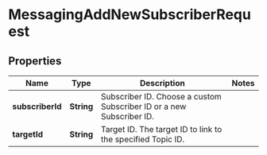 

# MessagingAddNewSubscriberRequest


## Properties

| Name | Type | Description | Notes |
|------------ | ------------- | ------------- | -------------|
|**subscriberId** | **String** | Subscriber ID. Choose a custom Subscriber ID or a new Subscriber ID. |  |
|**targetId** | **String** | Target ID. The target ID to link to the specified Topic ID. |  |



